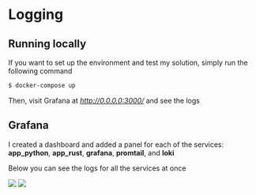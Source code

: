 # Logging

## Running locally

If you want to set up the environment and test my solution, simply run the following command

```bash
$ docker-compose up
```

Then, visit Grafana at _http://0.0.0.0:3000/_ and see the logs

## Grafana

I created a dashboard and added a panel for each of the services: **app_python**, **app_rust**, **grafana**, **promtail**, and **loki**

Below you can see the logs for all the services at once

![](https://i.imgur.com/obIcuBJ.png)
![](https://i.imgur.com/xGLpfY4.png)
